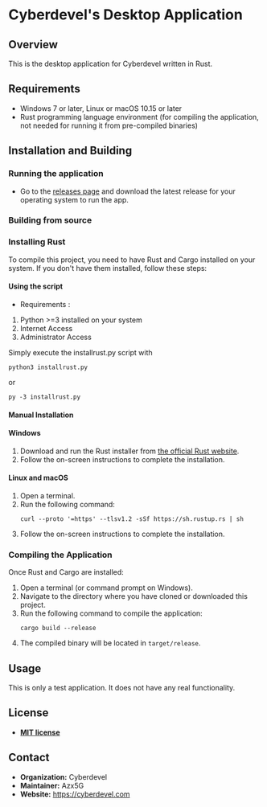 
# Cyberdevel's Desktop Application

## Overview

This is the desktop application for Cyberdevel written in Rust.

## Requirements

- Windows 7 or later, Linux or macOS 10.15 or later
- Rust programming language environment (for compiling the application, not needed for running it from pre-compiled binaries)

## Installation and Building

### Running the application

- Go to the [releases page](https://github.com/Azx5G/Cyberdevel-rs/releases) and download the latest release for your operating system to run the app.

### Building from source

### Installing Rust

To compile this project, you need to have Rust and Cargo installed on your system. If you don't have them installed, follow these steps:

#### Using the script

- Requirements : 
1. Python >=3 installed on your system
2. Internet Access
3. Administrator Access

Simply execute the installrust.py script with
   ```
python3 installrust.py
   ```
or
   ```
py -3 installrust.py
   ```
#### Manual Installation

#### Windows

1. Download and run the Rust installer from [the official Rust website](https://www.rust-lang.org/tools/install).
2. Follow the on-screen instructions to complete the installation.

#### Linux and macOS

1. Open a terminal.
2. Run the following command:
   ```
   curl --proto '=https' --tlsv1.2 -sSf https://sh.rustup.rs | sh
   ```
3. Follow the on-screen instructions to complete the installation.

### Compiling the Application

Once Rust and Cargo are installed:

1. Open a terminal (or command prompt on Windows).
2. Navigate to the directory where you have cloned or downloaded this project.
3. Run the following command to compile the application:
   ```
   cargo build --release
   ```
4. The compiled binary will be located in `target/release`.

## Usage

This is only a test application. It does not have any real functionality.

## License

- **[MIT license](http://opensource.org/licenses/mit-license.php)**

## Contact

- **Organization:** Cyberdevel
- **Maintainer:** Azx5G
- **Website:** https://cyberdevel.com
